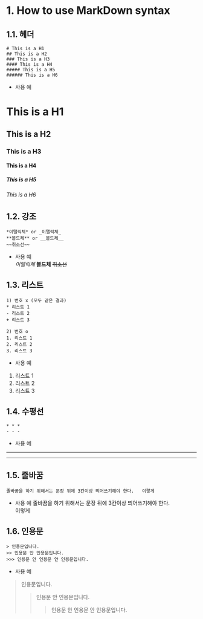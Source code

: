 # 1. How to use MarkDown syntax
## 1.1. 헤더

```
# This is a H1
## This is a H2
### This is a H3
#### This is a H4
##### This is a H5
###### This is a H6
```

* 사용 예
# This is a H1
## This is a H2
### This is a H3
#### This is a H4
##### This is a H5
###### This is a H6

## 1.2. 강조
```
*이탤릭체* or _이탤릭체_
**볼드체** or __볼드체__
~~취소선~~
```

* 사용 예   
*이탤릭체*
**볼드체**
~~취소선~~

## 1.3. 리스트

```
1) 번호 x (모두 같은 결과)
* 리스트 1
- 리스트 2
+ 리스트 3

2) 번호 o
1. 리스트 1
2. 리스트 2
3. 리스트 3
```

* 사용 예
1. 리스트 1
2. 리스트 2
3. 리스트 3

## 1.4. 수평선
```
* * *
- - -
```

* 사용 예
* * *
- - -

## 1.5. 줄바꿈
```
줄바꿈을 하기 위해서는 문장 뒤에 3칸이상 띄어쓰기해야 한다.   이렇게
```

* 사용 예
줄바꿈을 하기 위해서는 문장 뒤에 3칸이상 띄어쓰기해야 한다.     
이렇게

## 1.6. 인용문
```
> 인용문입니다.
>> 인용문 안 인용문입니다.
>>> 인용문 안 인용문 안 인용문입니다.
```
* 사용 예
> 인용문입니다.
>> 인용문 안 인용문입니다.
>>> 인용문 안 인용문 안 인용문입니다.

